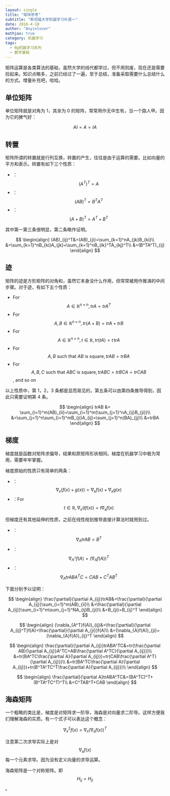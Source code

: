 ```yaml
---
layout: single
title: "矩阵参考"
subtitle: "斯坦福大学机器学习补遗一"
date: 2016-4-10
author: "Anyinlover"
mathjax: true
category: 机器学习
tags:
  - Ng机器学习系列
  - 数学基础
---
```


矩阵运算是各类算法的基础，虽然大学的线代都学过，但不用则废，现在还是需要捡起来。知识点略多，之前已经过了一遍，至于总结，准备采取需要什么总结什么的方式。增量补充吧，哈哈。

## 单位矩阵

单位矩阵就是对角为 1，其余为 0 的矩阵，常常用作无中生有，当一个路人甲。因为它的脾气好：

$$AI=A=IA$$

## 转置

矩阵所谓的转置就是行列互换，转置的产生，往往是由于运算的需要。比如向量的平方和表示。转置有如下三个性质：

- ：$$(A^T)^T=A$$
- ：$$(AB)^T=B^TA^T$$
- ：$$(A+B)^T=A^T+B^T$$

其中第一第三条很明显，第二条略作证明。

$$
\begin{align}
(AB)_{ij}^T&=(AB)_{ji}=\sum_{k=1}^nA_{jk}B_{ki}\\
&=\sum_{k=1}^nB_{ki}A_{jk}=\sum_{k=1}^nB_{ik}^TA_{kj}^T\\
&=(B^TA^T)_{ij}
\end{align}
$$

## 迹

矩阵的迹是方形矩阵的对角和，虽然它本身没什么作用，但常常被用作推演的中间步骤。对于迹，有如下五个性质：

- For $$A\in\mathbb{R}^{n\times n},trA=trA^T$$
- For $$A, B\in \mathbb{R}^{n\times n}, tr(A+B)=trA+trB$$
- For $$A\in\mathbb{R}^{n\times n},t\in \mathbb{R}, tr(tA)=t\,trA$$
- For $$A, B\text{ such that }AB\text{ is square}, trAB=trBA$$
- For $$A, B, C\text{ such that }ABC\text{ is square}, trABC=trBCA=trCAB$$, and so on

以上性质中，第 1，2，3 条都是显而易见的，第五条可以由第四条推导得到，因此只需要证明第 4 条。

$$
\begin{align}
trAB &= \sum_{i=1}^m(AB)_{ii}=\sum_{i=1}^m(\sum_{j=1}^nA_{ij}B_{ji})\\
&=\sum_{j=1}^n\sum_{i=1}^mB_{ji}A_{ij}=\sum_{j=1}^n(BA)_{jj}\\
&=trBA
\end{align}
$$

## 梯度

梯度就是函数对矩阵求偏导，结果和原矩阵形状相同。梯度在机器学习中极为常用，需要牢牢掌握。

梯度原始的性质只有简单的两条：

- ：$$\nabla_{x}(f(x)+g(x))=\nabla_{x}f(x)+\nabla_{x}g(x)$$
- ：For $$t\in \mathbb{R}, \nabla_{x}(tf(x))=t\nabla_{x}f(x)$$

但梯度还有其他延伸的性质，之前在线性规划推导直接计算法时就用到过。

- ：$$\nabla_{A}trAB=B^T$$
- ：$$\nabla_{A^T}f(A)=(\nabla_Af(A))^T$$
- ：$$\nabla_{A}trABA^TC=CAB+C^TAB^T$$

下面分别予以证明：

$$
\begin{align}
\frac{\partial}{\partial A_{ij}}trAB&=\frac{\partial}{\partial A_{ij}}\sum_{i=1}^m(AB)_{ii}\\
&=\frac{\partial}{\partial A_{ij}}\sum_{i=1}^m\sum_{j=1}^NA_{ij}B_{ji}\\
&=B_{ji}=B_{ij}^T
\end{align}
$$

$$
\begin{align}
(\nabla_{A^T}f(A))_{ij}&=\frac{\partial}{\partial A_{ij}^T}f(A)=\frac{\partial}{\partial A_{ji}}f(A)\\
&=(\nabla_{A}f(A))_{ji}=(\nabla_{A}f(A))_{ij}^T
\end{align}
$$

$$
\begin{align}
\frac{\partial}{\partial A_{ij}}trABA^TC&=tr(\frac{\partial AB}{\partial A_{ij}}A^TC+AB\frac{\partial A^TC}{\partial A_{ij}})\\
&=tr(BA^TC\frac{\partial A}{\partial A_{ij}})+tr(CAB\frac{\partial A^T}{\partial A_{ij}})\\
&=tr(BA^TC\frac{\partial A}{\partial A_{ij}})+tr(B^TA^TC^T\frac{\partial A}{\partial A_{ij}})\\
\end{align}
$$

$$
\begin{align}
\frac{\partial}{\partial A}trABA^TC&=(BA^TC)^T+(B^TA^TC^T)^T\\
&=C^TAB^T+CAB
\end{align}
$$

## 海森矩阵

一个粗略的类比是，梯度是对矩阵求一阶导，海森是对向量求二阶导。这样方便我们理解海森的实质。有一个式子可以表达这个概念：

$$
\nabla_x^2f(x)=\nabla_x(\nabla_xf(x))^T
$$

注意第二次求导实际上是对$$\nabla_xf(x)$$每一个元素求导。因为没有定义向量的求导运算。

海森矩阵是一个对称矩阵。即$$H_{ij}=H_{ji}$$。
